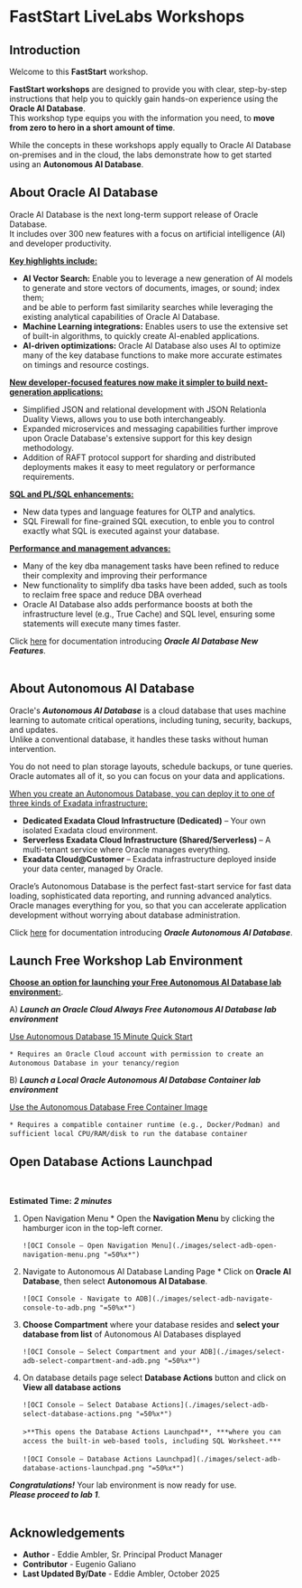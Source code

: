# FastStart LiveLabs Workshops 

## Introduction  

Welcome to this **FastStart** workshop.  

**FastStart workshops** are designed to provide you with clear, step-by-step instructions that help you to quickly gain hands-on experience using the **Oracle AI Database**.  
This workshop type equips you with the information you need, to **move from zero to hero in a short amount of time**.

While the concepts in these workshops apply equally to Oracle AI Database on-premises and in the cloud, the labs demonstrate how to get started using an **Autonomous AI Database**.


## **About Oracle AI Database**
Oracle AI Database is the next long-term support release of Oracle Database.  
It includes over 300 new features with a focus on artificial intelligence (AI) and developer productivity.  

<u>**Key highlights include:**</u>

* **AI Vector Search:** Enable you to leverage a new generation of AI models to generate and store vectors of documents, images, or sound; index them;  
and be able to perform fast similarity searches while leveraging the existing analytical capabilities of Oracle AI Database.
* **Machine Learning integrations:** Enables users to use the extensive set of built-in algorithms, to quickly create AI-enabled applications.
* **AI-driven optimizations:** Oracle AI Database also uses AI to optimize many of the key database functions to make more accurate estimates on timings and resource costings.  

<u>**New developer-focused features now make it simpler to build next-generation applications:**</u>

* Simplified JSON and relational development with JSON Relationla Duality Views, allows you to use both interchangeably.
* Expanded microservices and messaging capabilities further improve upon Oracle Database's extensive support for this key design methodology.
* Addition of RAFT protocol support for sharding and distributed deployments makes it easy to meet regulatory or performance requirements.  

<u>**SQL and PL/SQL enhancements:**</u>

* New data types and language features for OLTP and analytics.
* SQL Firewall for fine-grained SQL execution, to enble you to control exactly what SQL is executed against your database.  

<u>**Performance and management advances:**</u>

* Many of the key dba management tasks have been refined to reduce their complexity and improving their performance
* New functionality to simplify dba tasks have been added, such as tools to reclaim free space and reduce DBA overhead
* Oracle AI Database also adds performance boosts at both the infrastructure level (e.g., True Cache) and SQL level, ensuring some statements will execute many times faster.


Click [here](https://docs.oracle.com/en/database/oracle/oracle-database/23/nfcoa/feature_highlights.html) for documentation introducing ***Oracle AI Database New Features***.  
<br>

## **About Autonomous AI Database**
Oracle's ***Autonomous AI Database*** is a cloud database that uses machine learning to automate critical operations, including tuning, security, backups, and updates.  
Unlike a conventional database, it handles these tasks without human intervention.

You do not need to plan storage layouts, schedule backups, or tune queries. Oracle automates all of it, so you can focus on your data and applications.

<u>When you create an Autonomous Database, you can deploy it to one of three kinds of Exadata infrastructure:</u>

* **Dedicated Exadata Cloud Infrastructure (Dedicated)** – Your own isolated Exadata cloud environment.
* **Serverless Exadata Cloud Infrastructure (Shared/Serverless)** – A multi-tenant service where Oracle manages everything.
* **Exadata Cloud@Customer** – Exadata infrastructure deployed inside your data center, managed by Oracle.


Oracle’s Autonomous Database is the perfect fast-start service for fast data loading, sophisticated data reporting, and running advanced analytics.  
Oracle manages everything for you, so that you can accelerate application development without worrying about database administration.

Click [here](https://docs.oracle.com/en/cloud/paas/autonomous-database/index.html) for documentation introducing ***Oracle Autonomous AI Database***.  


## **Launch Free Workshop Lab Environment**


<u>**Choose an option for launching your Free Autonomous AI Database lab environment:**</u>.  

A) ***Launch an Oracle Cloud Always Free Autonomous AI Database lab environment***

[Use Autonomous Database 15 Minute Quick Start](https://livelabs.oracle.com/pls/apex/f?p=133:180:4579534958655::::wid:928)
    
    * Requires an Oracle Cloud account with permission to create an Autonomous Database in your tenancy/region
    

B) ***Launch a Local Oracle Autonomous AI Database Container lab environment***  

[Use the Autonomous Database Free Container Image](https://docs.oracle.com/en-us/iaas/autonomous-database-serverless/doc/autonomous-database-container-free.html)
    
    * Requires a compatible container runtime (e.g., Docker/Podman) and sufficient local CPU/RAM/disk to run the database container
    

## **Open Database Actions Launchpad**
<br>

**Estimated Time:** ***2 minutes***


1. Open Navigation Menu
       * Open the **Navigation Menu** by clicking the hamburger icon in the top-left corner.

       ![OCI Console – Open Navigation Menu](./images/select-adb-open-navigation-menu.png "=50%x*")

2. Navigate to Autonomous AI Database Landing Page
       * Click on **Oracle AI Database**, then select **Autonomous AI Database**.

       ![OCI Console - Navigate to ADB](./images/select-adb-navigate-console-to-adb.png "=50%x*")

3. **Choose Compartment** where your database resides and **select your database from list** of Autonomous AI Databases displayed

       ![OCI Console – Select Compartment and your ADB](./images/select-adb-select-compartment-and-adb.png "=50%x*")

4. On database details page select **Database Actions** button and click on **View all database actions**

       ![OCI Console – Select Database Actions](./images/select-adb-select-database-actions.png "=50%x*")

       >**This opens the Database Actions Launchpad**, ***where you can access the built-in web-based tools, including SQL Worksheet.***

       ![OCI Console – Database Actions Launchpad](./images/select-adb-database-actions-launchpad.png "=50%x*")

***Congratulations!*** Your lab environment is now ready for use. <br>
***Please proceed to lab 1***.
<br>
<br>



## Acknowledgements

- **Author** - Eddie Ambler, Sr. Principal Product Manager
- **Contributor** - Eugenio Galiano
- **Last Updated By/Date** - Eddie Ambler, October 2025
